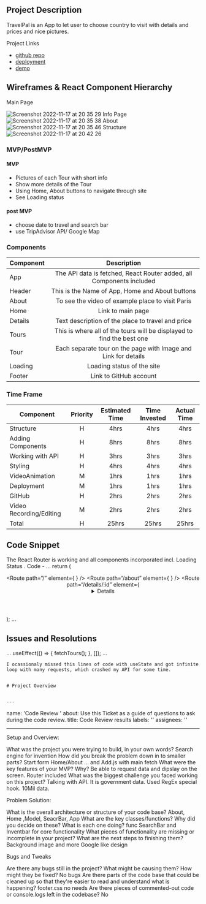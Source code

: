 ## Project Description
 TravelPal is
 an App to let user to choose country to visit with details and prices and nice pictures. 
 
Project Links
- [github repo](https://github.com/Max12345-ally/Project-2)
- [deployment](https://vercel.com/max12345-ally/project-2)
- [demo](https://youtu.be/UycTBN5D-RQ) 

## Wireframes & React Component Hierarchy

Main Page

![Screenshot 2022-11-17 at 20 35 29](https://user-images.githubusercontent.com/82536307/202517984-949e26fa-ec7c-420d-abc8-f25ee46d7adc.png)
Info Page
![Screenshot 2022-11-17 at 20 35 38](https://user-images.githubusercontent.com/82536307/202518134-537d7be1-5429-42d6-8ef1-3fd64fc4123b.png)
About
![Screenshot 2022-11-17 at 20 35 46](https://user-images.githubusercontent.com/82536307/202518197-207cebad-42f6-4546-940d-79c2a05c0c4a.png)
Structure
![Screenshot 2022-11-17 at 20 42 26](https://user-images.githubusercontent.com/82536307/202519054-a0be6e7d-d8cd-4490-8bc4-764277e937a7.png)
### MVP/PostMVP

#### MVP
- Pictures of each Tour with short info
- Show more details of the Tour
- Using Home, About buttons to navigate through site
- See Loading status

#### post MVP
- choose date to travel and search bar
- use TripAdvisor API/ Google Map

### Components
| Component | Description | 
| --- | :---: |   
| App | The API data is fetched, React Router added, all Components included |
| Header | This is the Name of App, Home and About buttons |
| About | To see the video of example place to visit Paris |
| Home | Link to main page |
| Details | Text description of the place to travel and price |
| Tours | This is where all of the tours will be displayed to find the best one |
| Tour | Each separate tour on the page with Image and Link for details |
| Loading | Loading status of the site |
| Footer | Link to GitHub account |

### Time Frame

| Component | Priority | Estimated Time | Time Invested | Actual Time |
| --- | :---: |  :---: | :---: | :---: |
| Structure | H | 4hrs| 4hrs | 4hrs |
| Adding Components | H | 8hrs| 8hrs | 8hrs |
| Working with API | H | 3hrs| 3hrs | 3hrs |
| Styling | H | 4hrs| 4hrs | 4hrs |
| VideoAnimation | M | 1hrs| 1hrs | 1hrs |
| Deployment | M | 1hrs| 1hrs | 1hrs |
| GitHub | H | 2hrs| 2hrs | 2hrs |
| Video Recording/Editing | M | 2hrs| 2hrs | 2hrs |
| Total | H | 25hrs| 25hrs | 25hrs |

## Code Snippet
The React Router is working and all components incorporated incl. Loading Status . 
Code -
...
return  (
    <main>
      <Header />
      <Routes>
         <Route path=“/” element={ <Home tours={tours} /> } />
         <Route path=“/about” element={ <About /> } />
         <Route path=“/details/:id” element={ <Details tours={tours} /> } />
      </Routes>
      <Footer />
    </main>
  );
...

## Issues and Resolutions
...
  useEffect(() => {
      fetchTours();
    }, []);
...
    
    I ocassionaly missed this lines of code with useState and got infinite loop with many requests, which crashed my API for some time. 


    # Project Overview


    ---
name: 'Code Review '
about: Use this Ticket as a guide of questions to ask during the code review.
title: Code Review results
labels: ''
assignees: ''

---

Setup and Overview:

What was the project you were trying to build, in your own words? Search engine for invention
How did you break the problem down in to smaller parts? Start form Home/About ... and Add.js with main fetch
What were the key features of your MVP? Why? Be able to request data and dipslay on the screen. Router included
What was the biggest challenge you faced working on this project? Talking with API. It is government data. Used RegEx special hook. 10Mil data.

Problem Solution:

What is the overall architecture or structure of your code base? About, Home ,Model, SeacrBar, App
What are the key classes/functions? Why did you decide on these? What is each one doing? func SearchBar and Inventbar for core functionality
What pieces of functionality are missing or incomplete in your project? What are the next steps to finishing them? Background image and more Google like design

Bugs and Tweaks 

Are there any bugs still in the project? What might be causing them? How might they be fixed? No bugs
Are there parts of the code base that could be cleaned up so that they're easier to read and understand what is happening? footer.css no needs
Are there pieces of commented-out code or console.logs left in the codebase? No



